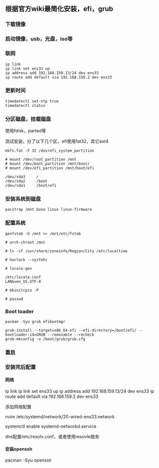## 根据官方wiki最简化安装，efi，grub

### 下载镜像

### 启动镜像，usb，光盘，iso等

### 联网

```
ip link
ip link set ens33 up
ip address add 192.168.159.13/24 dev ens33
ip route add default via 192.168.159.2 dev ens33
```

### 更新时间

```
timedatectl set-ntp true
timedatectl status
```

### 分区磁盘，挂载磁盘

使用fdisk，parted等

测试安装，分了以下几个区，efi使用fat32，其它ext4

```
mkfs.fat -F 32 /dev/efi_system_partition
```

```
# mount /dev/root_partition /mnt
# mount /dev/boot_partition /mnt/boot/
# mount /dev/efi_partition /mnt/boot/efi
```

```
/dev/sda3     /
/dev/sda2     /boot
/dev/sda1     /boot/efi
```

### 安装系统到磁盘

```
pacstrap /mnt base linux linux-firmware
```

### 配置系统

```
genfstab -U /mnt >> /mnt/etc/fstab
```

```
# arch-chroot /mnt
```

```
# ln -sf /usr/share/zoneinfo/Region/City /etc/localtime
```

```
# hwclock --systohc
```

```
# locale-gen
```

```
/etc/locale.conf
LANG=en_US.UTF-8
```

```
# mkinitcpio -P
```

```
# passwd
```

### Boot loader

```
pacman -Syu grub efibootmgr

grub-install --target=x86_64-efi --efi-directory=/boot/efi/ --bootloader-id=GRUB --removable --recheck
grub-mkconfig -o /boot/grub/grub.cfg
```

### 重启

### 安装完后配置

#### 网络

ip link
ip link set ens33 up
ip address add 192.168.159.13/24 dev ens33
ip route add default via 192.168.159.2 dev ens33

添加网络配置

nvim /etc/systemd/network/20-wired-ens33.network

systemctl enable systemd-networkd.service

dns配置/etc/resolv.conf，或者使用resovle服务

#### 安装openssh

pacman -Syu openssh
